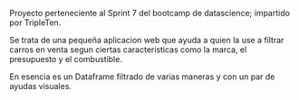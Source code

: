 Proyecto perteneciente al Sprint 7 del bootcamp de datascience; impartido por TripleTen.

Se trata de una pequeña aplicacion web que ayuda a quien la use a filtrar carros en venta segun ciertas caracteristicas como la marca, el presupuesto y el combustible.

En esencia es un Dataframe filtrado de varias maneras y con un par de ayudas visuales.

